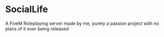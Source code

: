 # SocialLife
A FiveM Roleplaying server made by me, purely a passion project with no plans of it ever being released 
